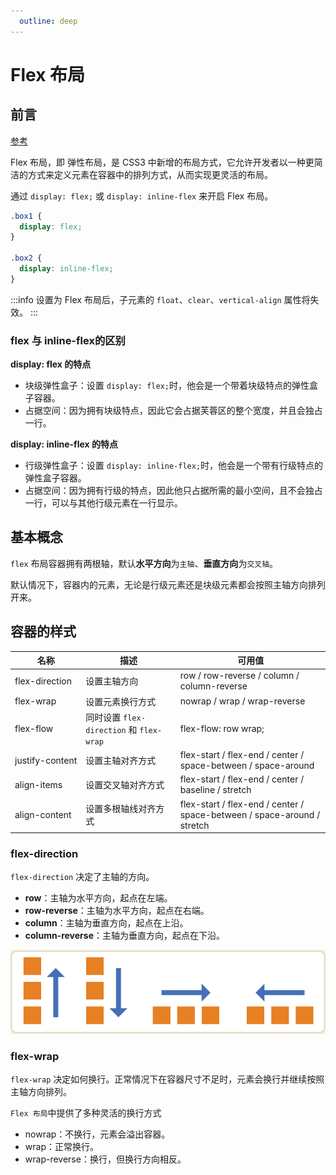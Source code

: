 ```yaml
---
  outline: deep
---
```

# Flex 布局

## 前言

[参考](https://ruanyifeng.com/blog/2015/07/flex-grammar.html)

Flex 布局，即 弹性布局，是 CSS3 中新增的布局方式，它允许开发者以一种更简洁的方式来定义元素在容器中的排列方式，从而实现更灵活的布局。

通过 `display: flex;` 或 `display: inline-flex` 来开启 Flex 布局。

```css
.box1 {
  display: flex;
}

.box2 {
  display: inline-flex;
}
```

:::info
设置为 Flex 布局后，子元素的 `float`、`clear`、`vertical-align` 属性将失效。
:::

### flex 与 inline-flex的区别

**display: flex 的特点**

- 块级弹性盒子：设置 `display: flex;`时，他会是一个带着块级特点的弹性盒子容器。
- 占据空间：因为拥有块级特点，因此它会占据芙蓉区的整个宽度，并且会独占一行。

**display: inline-flex 的特点**

- 行级弹性盒子：设置 `display: inline-flex;`时，他会是一个带有行级特点的弹性盒子容器。
- 占据空间：因为拥有行级的特点，因此他只占据所需的最小空间，且不会独占一行，可以与其他行级元素在一行显示。

## 基本概念

`flex` 布局容器拥有两根轴，默认**水平方向**为`主轴`、**垂直方向**为`交叉轴`。

默认情况下，容器内的元素，无论是行级元素还是块级元素都会按照主轴方向排列开来。

## 容器的样式

| 名称 | 描述 | 可用值 |
| --- | --- | --- |
| <nobr> flex-direction </nobr> | 设置主轴方向 | row / row-reverse / column / column-reverse |
| <nobr> flex-wrap </nobr> | 设置元素换行方式 | nowrap / wrap / wrap-reverse |
| <nobr> flex-flow </nobr> | 同时设置 `flex-direction` 和 `flex-wrap` | flex-flow: row wrap; |
| <nobr> justify-content </nobr> | 设置主轴对齐方式 | flex-start / flex-end / center / space-between / space-around |
| <nobr> align-items </nobr> | 设置交叉轴对齐方式 | flex-start / flex-end / center / baseline / stretch |
| <nobr> align-content </nobr> | 设置多根轴线对齐方式 | flex-start / flex-end / center / space-between / space-around / stretch |

### flex-direction

`flex-direction` 决定了主轴的方向。

- **row**：主轴为水平方向，起点在左端。
- **row-reverse**：主轴为水平方向，起点在右端。
- **column**：主轴为垂直方向，起点在上沿。
- **column-reverse**：主轴为垂直方向，起点在下沿。

![flex-direction](./images/css3-flex/1.png)

### flex-wrap

`flex-wrap` 决定如何换行。正常情况下在容器尺寸不足时，元素会换行并继续按照主轴方向排列。

`Flex 布局`中提供了多种灵活的换行方式

- nowrap：不换行，元素会溢出容器。
- wrap：正常换行。
- wrap-reverse：换行，但换行方向相反。

